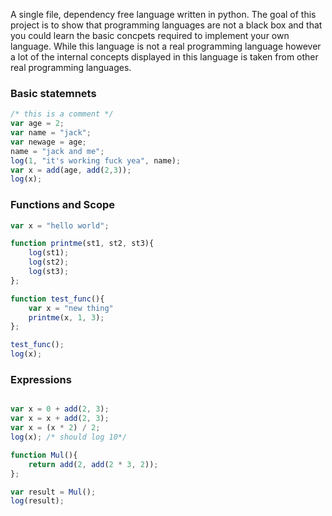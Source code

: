 A single file, dependency free language written in python. The goal of this project is to show that 
programming languages are not a black box and that you could learn the basic concpets required to implement your own language.
While this language is not a real programming language however a lot of the internal concepts displayed in this 
language is taken from other real programming languages.

### Basic statemnets
```js
/* this is a comment */
var age = 2;
var name = "jack";
var newage = age;
name = "jack and me";
log(1, "it's working fuck yea", name);
var x = add(age, add(2,3));
log(x);
```



### Functions and Scope

```js
var x = "hello world";

function printme(st1, st2, st3){
    log(st1);
    log(st2);
    log(st3);
};

function test_func(){
    var x = "new thing"
    printme(x, 1, 3);
};

test_func();
log(x);
```

### Expressions 
```js

var x = 0 + add(2, 3);
var x = x + add(2, 3);
var x = (x * 2) / 2;
log(x); /* should log 10*/

function Mul(){
    return add(2, add(2 * 3, 2));
};

var result = Mul();
log(result);

```

